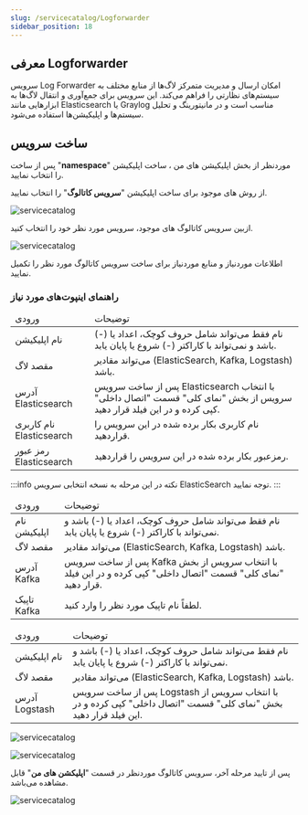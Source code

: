 ```yaml
---
slug: /servicecatalog/Logforwarder
sidebar_position: 18
---
```


## معرفی Logforwarder

سرویس Log Forwarder امکان ارسال و مدیریت متمرکز لاگ‌ها از منابع مختلف به سیستم‌های نظارتی را فراهم می‌کند. این سرویس برای جمع‌آوری و انتقال لاگ‌ها به ابزارهایی مانند Elasticsearch یا Graylog مناسب است و در مانیتورینگ و تحلیل سیستم‌ها و اپلیکیشن‌ها استفاده می‌شود.

## ساخت سرویس
پس از ساخت "**namespace**" موردنظر از بخش اپلیکیشن های من ، ساخت اپلیکیشن را انتخاب نمایید.

از روش های موجود برای ساخت اپلیکیشن "**سرویس کاتالوگ**" را انتخاب نمایید.

![servicecatalog](/img/servicecatalog/servicecatalog00.png)

ازبین سرویس کاتالوگ های موجود، سرویس مورد نظر خود را انتخاب کنید.

![servicecatalog](/img/servicecatalog/servicecatalog000.png)

اطلاعات موردنیاز و منابع موردنیاز برای ساخت سرویس کاتالوگ مورد نظر را تکمیل نمایید.

### راهنمای اینپوت‌های مورد نیاز

<table>
    <thead>
        <tr>
            <td>ورودی</td>
            <td>توضیحات</td>
        </tr>
    </thead>
    <tbody>
        <tr>
            <td>نام اپلیکیشن</td>
            <td>نام فقط می‌تواند شامل حروف کوچک، اعداد یا (-) باشد و نمی‌تواند با کاراکتر (-) شروع یا پایان یابد.</td>
        </tr>
        <tr>
            <td>مقصد لاگ</td>
            <td>می‌تواند مقادیر (ElasticSearch, Kafka, Logstash) باشد.</td>
        </tr>
        <tr>
            <td>آدرس Elasticsearch</td>
            <td>پس از ساخت سرویس Elasticsearch با انتخاب سرویس از بخش "نمای کلی" قسمت "اتصال داخلی" کپی کرده و در این فیلد قرار دهید.</td>
        </tr>
        <tr>
            <td>نام کاربری Elasticsearch</td>
            <td>نام کاربری بکار برده شده در این سرویس را قراردهید.</td>
        </tr>
        <tr>
            <td>رمز عبور Elasticsearch</td>
            <td>رمزعبور بکار برده شده در این سرویس را قراردهید.</td>
        </tr>
    </tbody>
</table>

:::info نکته
در این مرحله به نسخه انتخابی سرویس ElasticSearch توجه نمایید.
:::

<table>
    <thead>
        <tr>
            <td>ورودی</td>
            <td>توضیحات</td>
        </tr>
    </thead>
    <tbody>
        <tr>
            <td>نام اپلیکیشن</td>
            <td>نام فقط می‌تواند شامل حروف کوچک، اعداد یا (-) باشد و نمی‌تواند با کاراکتر (-) شروع یا پایان یابد.</td>
        </tr>
        <tr>
            <td>مقصد لاگ</td>
            <td>می‌تواند مقادیر (ElasticSearch, Kafka, Logstash) باشد.</td>
        </tr>
        <tr>
            <td>آدرس Kafka</td>
            <td>پس از ساخت سرویس Kafka با انتخاب سرویس از بخش "نمای کلی" قسمت "اتصال داخلی" کپی کرده و در این فیلد قرار دهید.</td>
        </tr>
        <tr>
            <td>تاپیک Kafka</td>
            <td>لطفاً نام تاپیک مورد نظر را وارد کنید.</td>
        </tr>
    </tbody>
</table>

<table>
    <thead>
        <tr>
            <td>ورودی</td>
            <td>توضیحات</td>
        </tr>
    </thead>
    <tbody>
        <tr>
            <td>نام اپلیکیشن</td>
            <td>نام فقط می‌تواند شامل حروف کوچک، اعداد یا (-) باشد و نمی‌تواند با کاراکتر (-) شروع یا پایان یابد.</td>
        </tr>
        <tr>
            <td>مقصد لاگ</td>
            <td>می‌تواند مقادیر (ElasticSearch, Kafka, Logstash) باشد.</td>
        </tr>
        <tr>
            <td>آدرس Logstash</td>
            <td>پس از ساخت سرویس Logstash با انتخاب سرویس از بخش "نمای کلی" قسمت "اتصال داخلی" کپی کرده و در این فیلد قرار دهید.</td>
        </tr>
    </tbody>
</table>

![servicecatalog](/img/servicecatalog/servicecatalog39.png)

![servicecatalog](/img/servicecatalog/servicecatalog39-1.png)

پس از تایید مرحله آخر، سرویس کاتالوگ موردنظر در قسمت "**اپلیکشن های من**" قابل مشاهده می‌باشد.

![servicecatalog](/img/servicecatalog/servicecatalog40.png)
